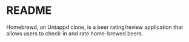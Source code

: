 # README

Homebrewd, an Untappd clone, is a beer rating/review application that allows users to check-in and rate home-brewed beers.